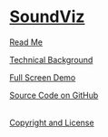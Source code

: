[SoundViz](./index.html )
===

<p id=rm >
	<a href=JavaScript:displayPage("#readme.md#rm"); >Read Me</a>
</p>

<p id=tb >
	<a href=JavaScript:displayPage("#technical-background.md#tb"); >Technical Background</a>
</p>

<i class="fa fa-external-link"></i> [Full Screen Demo]( http://soundviz.github.io/latest/ )

<i class="fa fa-external-link"></i> [Source Code on GitHub]( https://github.com/soundviz/soundviz.github.io ) 
<br>
<br>

 
<i class="fa fa-external-link"></i> [Copyright and License]( http://soundviz.github.io/soundviz-copyright-and-mit-license.md )